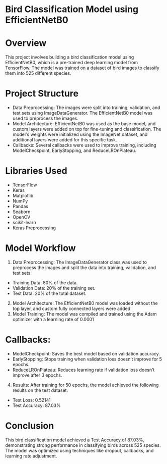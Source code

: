 # Bird Classification Model using EfficientNetB0

# Overview
This project involves building a bird classification model using EfficientNetB0, which is a pre-trained deep learning model from TensorFlow. The model was trained on a dataset of bird images to classify them into 525 different species.

#  Project Structure
* Data Preprocessing: The images were split into training, validation, and test sets using ImageDataGenerator. The EfficientNetB0 model was used to preprocess the images.
* Model Architecture: EfficientNetB0 was used as the base model, and custom layers were added on top for fine-tuning and classification. The model's weights were initialized using the ImageNet dataset, and additional layers were added for this specific task.
* Callbacks: Several callbacks were used to improve training, including ModelCheckpoint, EarlyStopping, and ReduceLROnPlateau.

# Libraries Used
- TensorFlow
- Keras
- Matplotlib
- NumPy
- Pandas
- Seaborn
- OpenCV
- scikit-learn
- Keras Preprocessing

# Model Workflow
1. Data Preprocessing:
The ImageDataGenerator class was used to preprocess the images and split the data into training, validation, and test sets:

* Training Data: 80% of the data.
* Validation Data: 20% of the training set.
* Test Data: 20% of the total dataset.
2. Model Architecture:
The EfficientNetB0 model was loaded without the top layer, and custom fully connected layers were added
3. Model Training:
The model was compiled and trained using the Adam optimizer with a learning rate of 0.0001

# Callbacks:
* ModelCheckpoint: Saves the best model based on validation accuracy.
* EarlyStopping: Stops training when validation loss doesn’t improve for 5 epochs.
* ReduceLROnPlateau: Reduces learning rate if validation loss doesn’t improve after 3 epochs.
  
4. Results:
After training for 50 epochs, the model achieved the following results on the test dataset:

* Test Loss: 0.52141
* Test Accuracy: 87.03%

# Conclusion
This bird classification model achieved a Test Accuracy of 87.03%, demonstrating strong performance in classifying birds across 525 species. The model was optimized using techniques like dropout, callbacks, and learning rate adjustment.
